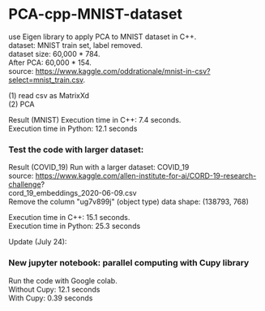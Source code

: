 # PCA-cpp-MNIST-dataset

use Eigen library to apply PCA to MNIST dataset in C++.  
dataset: MNIST train set, label removed.  
dataset size: 60,000 * 784.  
After PCA: 60,000 * 154.  
source: https://www.kaggle.com/oddrationale/mnist-in-csv?select=mnist_train.csv. 

(1) read csv as MatrixXd  
(2) PCA   

Result (MNIST)
Execution time in C++: 7.4 seconds.  
Execution time in Python: 12.1 seconds 

### Test the code with larger dataset:
Result (COVID_19)
Run with a larger dataset: COVID_19  
source: https://www.kaggle.com/allen-institute-for-ai/CORD-19-research-challenge?   
cord_19_embeddings_2020-06-09.csv   
Remove the column "ug7v899j" (object type)
data shape: (138793, 768)  

Execution time in C++: 15.1 seconds.  
Execution time in Python: 25.3 seconds 

Update (July 24):
### New jupyter notebook: parallel computing with Cupy library  
Run the code with Google colab.  
Without Cupy: 12.1 seconds    
With Cupy: 0.39 seconds  

